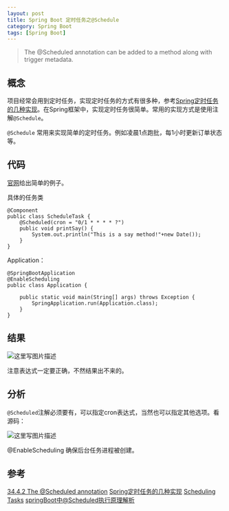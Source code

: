 ```yaml
---
layout: post
title: Spring Boot 定时任务之@Schedule
category: Spring Boot 
tags: [Spring Boot]
---
```


>The @Scheduled annotation can be added to a method along with trigger metadata.

## 概念

项目经常会用到定时任务，实现定时任务的方式有很多种，参考[Spring定时任务的几种实现](http://gong1208.iteye.com/blog/1773177)。在Spring框架中，实现定时任务很简单。常用的实现方式是使用注解`@Schedule`。

`@Schedule` 常用来实现简单的定时任务。例如凌晨1点跑批，每1小时更新订单状态等。

## 代码
[官网](https://spring.io/guides/gs/scheduling-tasks/)给出简单的例子。

具体的任务类

```
@Component
public class ScheduleTask {
    @Scheduled(cron = "0/1 * * * * ?")
    public void printSay() {
        System.out.println("This is a say method!"+new Date());
    }
}
```
Application：
```
@SpringBootApplication
@EnableScheduling
public class Application {

    public static void main(String[] args) throws Exception {
        SpringApplication.run(Application.class);
    }
}
```

## 结果

![这里写图片描述](http://img.blog.csdn.net/20170824231550018?watermark/2/text/aHR0cDovL2Jsb2cuY3Nkbi5uZXQvUmlja3lJVA==/font/5a6L5L2T/fontsize/400/fill/I0JBQkFCMA==/dissolve/70/gravity/SouthEast)

注意表达式一定要正确，不然结果出不来的。

## 分析

`@Scheduled`注解必须要有，可以指定cron表达式，当然也可以指定其他选项。看源码：

![这里写图片描述](http://img.blog.csdn.net/20170821233616773?watermark/2/text/aHR0cDovL2Jsb2cuY3Nkbi5uZXQvUmlja3lJVA==/font/5a6L5L2T/fontsize/400/fill/I0JBQkFCMA==/dissolve/70/gravity/SouthEast)

@EnableScheduling 确保后台任务进程被创建。

## 参考
[34.4.2 The @Scheduled annotation](https://docs.spring.io/spring/docs/current/spring-framework-reference/html/scheduling.html)
[Spring定时任务的几种实现](http://gong1208.iteye.com/blog/1773177)
[Scheduling Tasks](https://spring.io/guides/gs/scheduling-tasks/)
[ springBoot中@Scheduled执行原理解析](http://blog.csdn.net/gaodebao1/article/details/51789225)
